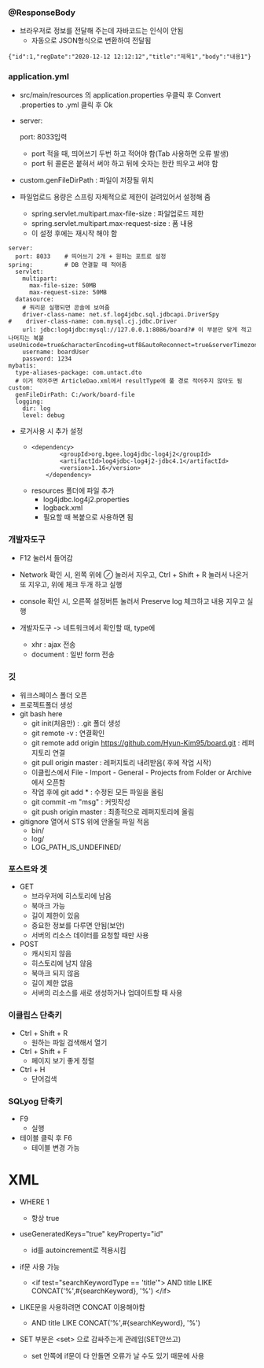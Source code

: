 ### @ResponseBody

* 브라우저로 정보를 전달해 주는데 자바코드는 인식이 안됨
  * 자동으로 JSON형식으로 변환하여 전달됨

```
{"id":1,"regDate":"2020-12-12 12:12:12","title":"제목1","body":"내용1"}
```

### application.yml

* src/main/resources 의 application.properties 우클릭 후 Convert .properties to .yml 클릭 후 Ok

* server:

  port: 8033입력

  * port 적을 때, 띄어쓰기 두번 하고 적어야 함(Tab 사용하면 오류 발생)
  * port 뒤 콜론은 붙혀서 써야 하고 뒤에 숫자는 한칸 띄우고 써야 함

* custom.genFileDirPath : 파일이 저장될 위치
* 파일업로드 용량은 스프링 자체적으로 제한이 걸려있어서 설정해 줌
  * spring.servlet.multipart.max-file-size : 파일업로드 제한
  * spring.servlet.multipart.max-request-size : 폼 내용
  * 이 설정 후에는 재시작 해야 함

```
server:
  port: 8033	# 띄어쓰기 2개 + 원하는 포트로 설정
spring:			# DB 연결할 때 적어줌
  servlet:
    multipart:
      max-file-size: 50MB
      max-request-size: 50MB
  datasource:
    # 쿼리문 실행되면 콘솔에 보여줌
    driver-class-name: net.sf.log4jdbc.sql.jdbcapi.DriverSpy
#    driver-class-name: com.mysql.cj.jdbc.Driver
    url: jdbc:log4jdbc:mysql://127.0.0.1:8086/board?# 이 부분만 맞게 적고 나머지는 복붙    useUnicode=true&characterEncoding=utf8&autoReconnect=true&serverTimezone=Asia/Seoul&useOldAliasMetadataBehavior=true&zeroDateTimeNehavior=convertToNull
    username: boardUser
    password: 1234
mybatis:
  type-aliases-package: com.untact.dto
  # 이거 적어주면 ArticleDao.xml에서 resultType에 풀 경로 적어주지 않아도 됨
custom:
  genFileDirPath: C:/work/board-file
  logging:
    dir: log
    level: debug
```

* 로거사용 시 추가 설정
  * <!-- SQL 로거 -->
    	<dependency>
     			<groupId>org.bgee.log4jdbc-log4j2</groupId>
     			<artifactId>log4jdbc-log4j2-jdbc4.1</artifactId>
     			<version>1.16</version>
     		</dependency>
  * resources 폴더에 파일 추가
    * log4jdbc.log4j2.properties
    * logback.xml
    * 필요할 때 복붙으로 사용하면 됨

### 개발자도구

* F12 눌러서 들어감
* Network 확인 시, 왼쪽 위에 ⊘ 눌러서 지우고, Ctrl + Shift + R 눌러서 나온거 또 지우고, 위에 체크 두개 하고 실행
* console 확인 시, 오른쪽 설정버튼 눌러서 Preserve log 체크하고 내용 지우고 실행

* 개발자도구 -> 네트워크에서 확인할 때, type에
  * xhr : ajax 전송
  * document : 일반 form 전송

### 깃

* 워크스페이스 폴더 오픈
* 프로젝트폴더 생성
* git bash here
  * git init(처음만) : .git 폴더 생성
  * git remote -v : 연결확인
  * git remote add origin https://github.com/Hyun-Kim95/board.git : 레퍼지토리 연결
  * git pull origin master : 레퍼지토리 내려받음( 후에 작업 시작)
  * 이클립스에서 File - Import - General - Projects from Folder or Archive 에서 오픈함
  * 작업 후에 git add * : 수정된 모든 파일을 올림
  * git commit -m "msg" : 커밋작성
  * git push origin master : 최종적으로 레퍼지토리에 올림
* gitignore 열어서 STS 위에 안올릴 파일 적음
  * bin/
  * log/
  * LOG_PATH_IS_UNDEFINED/

### 포스트와 겟

* GET
  * 브라우저에 히스토리에 남음
  * 북마크 가능
  * 길이 제한이 있음
  * 중요한 정보를 다루면 안됨(보안)
  * 서버의 리소스 데이터를 요청할 때만 사용
* POST
  * 캐시되지 않음
  * 히스토리에 남지 않음
  * 북마크 되지 않음
  * 길이 제한 없음
  * 서버의 리소스를 새로 생성하거나 업데이트할 때 사용

### 이클립스 단축키

* Ctrl + Shift + R
  * 원하는 파일 검색해서 열기
* Ctrl + Shift + F
  * 페이지 보기 좋게 정렬
* Ctrl + H
  * 단어검색

### SQLyog 단축키

* F9
  * 실행
* 테이블 클릭 후 F6
  * 테이블 변경 가능

# XML

* WHERE 1
  * 항상 true
* useGeneratedKeys="true" keyProperty="id"
  * id를 autoincrement로 적용시킴

* if문 사용 가능
  * <if test="searchKeywordType == 'title'"\>
    	AND title LIKE CONCAT('%',#{searchKeyword}, '%')
    		</if\>

* LIKE문을 사용하려면 CONCAT 이용해야함
  * AND title LIKE CONCAT('%',#{searchKeyword}, '%')

* SET 부분은 <set\> 으로 감싸주는게 관례임(SET안쓰고)
  * set 안쪽에 if문이 다 안돌면 오류가 날 수도 있기 때문에 사용